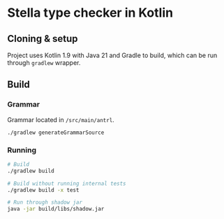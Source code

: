 # Stella type checker in Kotlin

## Cloning & setup

Project uses Kotlin 1.9 with Java 21 and Gradle to build, which can be run through `gradlew` wrapper.

## Build

### Grammar

Grammar located in `/src/main/antrl`.

```
./gradlew generateGrammarSource
```

### Running

```bash
# Build
./gradlew build

# Build without running internal tests
./gradlew build -x test

# Run through shadow jar
java -jar build/libs/shadow.jar
```